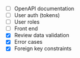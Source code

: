 - [ ] OpenAPI documentation
- [ ] User auth (tokens)
- [ ] User roles 
- [ ] Front end
- [x] Review data validation 
- [x] Error cases
- [x] Foreign key constraints
